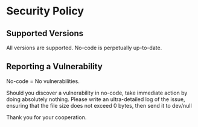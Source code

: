 # Security Policy

## Supported Versions

All versions are supported. No-code is perpetually up-to-date.

## Reporting a Vulnerability

No-code = No vulnerabilities.

Should you discover a vulnerability in no-code, take immediate action by doing absolutely nothing.
Please write an ultra-detailed log of the issue, ensuring that the file size does not exceed 0 bytes, then send it to dev/null

Thank you for your cooperation.

